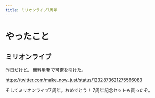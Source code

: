 ```yaml
---
title: ミリオンライブ7周年
---
```


# やったこと

## ミリオンライブ

昨日だけど。
無料単発で可奈を引けた。

<https://twitter.com/make_now_just/status/1232873621275566083>

そしてミリオンライブ7周年。おめでとう！
7周年記念セットも買ったぞ。
